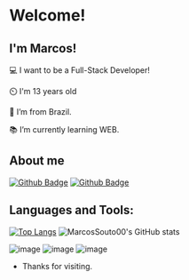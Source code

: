 # Welcome!

 

## I'm Marcos!

 

💻 I want to be a Full-Stack Developer!

⏲️ I'm 13 years old

🏡 I’m from Brazil.

📚 I’m currently learning WEB.

 

## About me

[![Github Badge](https://img.shields.io/badge/Codewars-B1361E?style=for-the-badge&logo=Codewars&logoColor=white)](https://www.codewars.com/users/SocrammBR)
[![Github Badge](https://img.shields.io/badge/-Github-000?style=flat-square&logo=Github&logoColor=white&link=https://github.com/MarcosSouto00/)](https://github.com/MarcosSouto00/)

## Languages and Tools:

[![Top Langs](https://github-readme-stats.vercel.app/api/top-langs/?username=Marcossouto00&theme=github_dark)](https://github.com/MarcosSouto00/github-readme-stats)
![MarcosSouto00's GitHub stats](https://github-readme-stats.vercel.app/api?username=MarcosSouto00&show_icons=true&theme=github_dark)

![image](https://img.shields.io/badge/Python-FFD43B?style=for-the-badge&logo=python&logoColor=blue)
![image](https://img.shields.io/badge/Django-092E20?style=for-the-badge&logo=django&logoColor=green)
![image](https://img.shields.io/badge/Visual_Studio_Code-0078D4?style=for-the-badge&logo=visual%20studio%20code&logoColor=white)

- Thanks for visiting.
